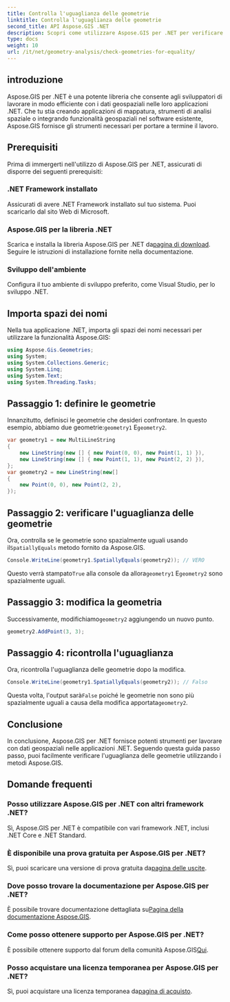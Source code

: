 ```yaml
---
title: Controlla l'uguaglianza delle geometrie
linktitle: Controlla l'uguaglianza delle geometrie
second_title: API Aspose.GIS .NET
description: Scopri come utilizzare Aspose.GIS per .NET per verificare l'uguaglianza delle geometrie nelle tue applicazioni .NET con questo tutorial completo.
type: docs
weight: 10
url: /it/net/geometry-analysis/check-geometries-for-equality/
---
```

## introduzione
Aspose.GIS per .NET è una potente libreria che consente agli sviluppatori di lavorare in modo efficiente con i dati geospaziali nelle loro applicazioni .NET. Che tu stia creando applicazioni di mappatura, strumenti di analisi spaziale o integrando funzionalità geospaziali nel software esistente, Aspose.GIS fornisce gli strumenti necessari per portare a termine il lavoro.
## Prerequisiti
Prima di immergerti nell'utilizzo di Aspose.GIS per .NET, assicurati di disporre dei seguenti prerequisiti:
### .NET Framework installato
Assicurati di avere .NET Framework installato sul tuo sistema. Puoi scaricarlo dal sito Web di Microsoft.
### Aspose.GIS per la libreria .NET
 Scarica e installa la libreria Aspose.GIS per .NET da[pagina di download](https://releases.aspose.com/gis/net/). Seguire le istruzioni di installazione fornite nella documentazione.
### Sviluppo dell'ambiente
Configura il tuo ambiente di sviluppo preferito, come Visual Studio, per lo sviluppo .NET.

## Importa spazi dei nomi
Nella tua applicazione .NET, importa gli spazi dei nomi necessari per utilizzare la funzionalità Aspose.GIS:
```csharp
using Aspose.Gis.Geometries;
using System;
using System.Collections.Generic;
using System.Linq;
using System.Text;
using System.Threading.Tasks;
```

## Passaggio 1: definire le geometrie
Innanzitutto, definisci le geometrie che desideri confrontare. In questo esempio, abbiamo due geometrie:`geometry1` E`geometry2`.
```csharp
var geometry1 = new MultiLineString
{
    new LineString(new [] { new Point(0, 0), new Point(1, 1) }),
    new LineString(new [] { new Point(1, 1), new Point(2, 2) }),
};
var geometry2 = new LineString(new[]
{
    new Point(0, 0), new Point(2, 2),
});
```
## Passaggio 2: verificare l'uguaglianza delle geometrie
 Ora, controlla se le geometrie sono spazialmente uguali usando il`SpatiallyEquals` metodo fornito da Aspose.GIS.
```csharp
Console.WriteLine(geometry1.SpatiallyEquals(geometry2)); // VERO
```
 Questo verrà stampato`True` alla console da allora`geometry1` E`geometry2` sono spazialmente uguali.
## Passaggio 3: modifica la geometria
 Successivamente, modifichiamo`geometry2` aggiungendo un nuovo punto.
```csharp
geometry2.AddPoint(3, 3);
```
## Passaggio 4: ricontrolla l'uguaglianza
Ora, ricontrolla l'uguaglianza delle geometrie dopo la modifica.
```csharp
Console.WriteLine(geometry1.SpatiallyEquals(geometry2)); // Falso
```
 Questa volta, l'output sarà`False` poiché le geometrie non sono più spazialmente uguali a causa della modifica apportata`geometry2`.

## Conclusione
In conclusione, Aspose.GIS per .NET fornisce potenti strumenti per lavorare con dati geospaziali nelle applicazioni .NET. Seguendo questa guida passo passo, puoi facilmente verificare l'uguaglianza delle geometrie utilizzando i metodi Aspose.GIS.
## Domande frequenti
### Posso utilizzare Aspose.GIS per .NET con altri framework .NET?
Sì, Aspose.GIS per .NET è compatibile con vari framework .NET, inclusi .NET Core e .NET Standard.
### È disponibile una prova gratuita per Aspose.GIS per .NET?
 Sì, puoi scaricare una versione di prova gratuita da[pagina delle uscite](https://releases.aspose.com/).
### Dove posso trovare la documentazione per Aspose.GIS per .NET?
 È possibile trovare documentazione dettagliata su[Pagina della documentazione Aspose.GIS](https://reference.aspose.com/gis/net/).
### Come posso ottenere supporto per Aspose.GIS per .NET?
 È possibile ottenere supporto dal forum della comunità Aspose.GIS[Qui](https://forum.aspose.com/c/gis/33).
### Posso acquistare una licenza temporanea per Aspose.GIS per .NET?
 Sì, puoi acquistare una licenza temporanea da[pagina di acquisto](https://purchase.aspose.com/temporary-license/).